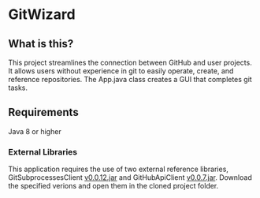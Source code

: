 # GitWizard

## What is this?
This project streamlines the connection between GitHub and user projects. It allows users without experience in git to easily operate, create, and reference repositories. The App.java class creates a GUI that completes git tasks.

## Requirements
Java 8 or higher

### External Libraries
This application requires the use of two external reference libraries, GitSubprocessesClient [v0.0.12.jar](https://github.com/CSC109/GitSubprocessClient?tab=readme-ov-file) and GitHubApiClient [v0.0.7.jar](https://github.com/CSC109/GitHubApiClient). Download the specified verions and open them in the cloned project folder.